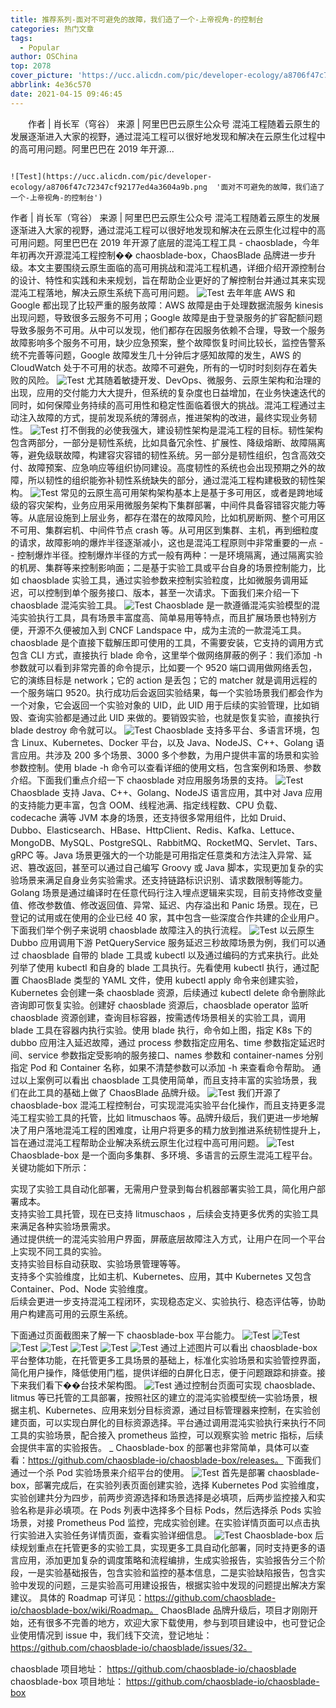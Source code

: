 ```yaml
---
title: 推荐系列-面对不可避免的故障，我们造了一个-上帝视角-的控制台
categories: 热门文章
tags:
  - Popular
author: OSChina
top: 2078
cover_picture: 'https://ucc.alicdn.com/pic/developer-ecology/a8706f47c72347cf92177ed4a3604a9b.png'
abbrlink: 4e36c570
date: 2021-04-15 09:46:45
---
```


&emsp;&emsp;作者 | 肖长军（穹谷） 来源 | 阿里巴巴云原生公众号 混沌工程随着云原生的发展逐渐进入大家的视野，通过混沌工程可以很好地发现和解决在云原生化过程中的高可用问题。阿里巴巴在 2019 年开源...
<!-- more -->

                                                                                                                                                                                        ![Test](https://ucc.alicdn.com/pic/developer-ecology/a8706f47c72347cf92177ed4a3604a9b.png  '面对不可避免的故障，我们造了一个-上帝视角-的控制台') 
作者 | 肖长军（穹谷） 来源 | 阿里巴巴云原生公众号 
混沌工程随着云原生的发展逐渐进入大家的视野，通过混沌工程可以很好地发现和解决在云原生化过程中的高可用问题。阿里巴巴在 2019 年开源了底层的混沌工程工具 - chaosblade，今年年初再次开源混沌工程控制�� chaosblade-box，ChaosBlade 品牌进一步升级。本文主要围绕云原生面临的高可用挑战和混沌工程机遇，详细介绍开源控制台的设计、特性和实践和未来规划，旨在帮助企业更好的了解控制台并通过其来实现混沌工程落地，解决云原生系统下高可用问题。 
![Test](https://ucc.alicdn.com/pic/developer-ecology/a8706f47c72347cf92177ed4a3604a9b.png  '面对不可避免的故障，我们造了一个-上帝视角-的控制台') 
去年年底 AWS 和 Google 都出现了比较严重的服务故障：AWS 故障是由于处理数据流服务 kinesis 出现问题，导致很多云服务不可用；Google 故障是由于登录服务的扩容配额问题导致多服务不可用。从中可以发现，他们都存在因服务依赖不合理，导致一个服务故障影响多个服务不可用，缺少应急预案，整个故障恢复时间比较长，监控告警系统不完善等问题，Google 故障发生几十分钟后才感知故障的发生，AWS 的 CloudWatch 处于不可用的状态。故障不可避免，所有的一切时时刻刻存在着失败的风险。 
![Test](https://ucc.alicdn.com/pic/developer-ecology/a8706f47c72347cf92177ed4a3604a9b.png  '面对不可避免的故障，我们造了一个-上帝视角-的控制台') 
尤其随着敏捷开发、DevOps、微服务、云原生架构和治理的出现，应用的交付能力大大提升，但系统的复杂度也日益增加，在业务快速迭代的同时，如何保障业务持续的高可用性和稳定性面临着很大的挑战。混沌工程通过主动注入故障的方式，提前发现系统的薄弱点，推进架构的改进，最终实现业务韧性。 
![Test](https://ucc.alicdn.com/pic/developer-ecology/a8706f47c72347cf92177ed4a3604a9b.png  '面对不可避免的故障，我们造了一个-上帝视角-的控制台') 
打不倒我的必使我强大，建设韧性架构是混沌工程的目标。韧性架构包含两部分，一部分是韧性系统，比如具备冗余性、扩展性、降级熔断、故障隔离等，避免级联故障，构建容灾容错的韧性系统。另一部分是韧性组织，包含高效交付、故障预案、应急响应等组织协同建设。高度韧性的系统也会出现预期之外的故障，所以韧性的组织能弥补韧性系统缺失的部分，通过混沌工程构建极致的韧性架构。 
![Test](https://ucc.alicdn.com/pic/developer-ecology/a8706f47c72347cf92177ed4a3604a9b.png  '面对不可避免的故障，我们造了一个-上帝视角-的控制台') 
常见的云原生高可用架构架构基本上是基于多可用区，或者是跨地域级的容灾架构，业务应用采用微服务架构下集群部署，中间件具备容错容灾能力等等。从底层设施到上层业务，都存在潜在的故障风险，比如机房断网、整个可用区不可用、集群宕机、中间件节点 crash 等。从可用区到集群、主机，再到细粒度的请求，故障影响的爆炸半径逐渐减小，这也是混沌工程原则中非常重要的一点 -- 控制爆炸半径。控制爆炸半径的方式一般有两种：一是环境隔离，通过隔离实验的机房、集群等来控制影响面；二是基于实验工具或平台自身的场景控制能力，比如 chaosblade 实验工具，通过实验参数来控制实验粒度，比如微服务调用延迟，可以控制到单个服务接口、版本，甚至一次请求。下面我们来介绍一下 chaosblade 混沌实验工具。 
![Test](https://ucc.alicdn.com/pic/developer-ecology/a8706f47c72347cf92177ed4a3604a9b.png  '面对不可避免的故障，我们造了一个-上帝视角-的控制台') 
Chaosblade 是一款遵循混沌实验模型的混沌实验执行工具，具有场景丰富度高、简单易用等特点，而且扩展场景也特别方便，开源不久便被加入到 CNCF Landspace 中，成为主流的一款混沌工具。chaosblade 是个直接下载解压即可使用的工具，不需要安装，它支持的调用方式包含 CLI 方式，直接执行 blade 命令，这里举个做网络屏蔽的例子：我们添加 -h 参数就可以看到非常完善的命令提示，比如要一个 9520 端口调用做网络丢包，它的演练目标是 network；它的 action 是丢包；它的 matcher 就是调用远程的一个服务端口 9520。执行成功后会返回实验结果，每一个实验场景我们都会作为一个对象，它会返回一个实验对象的 UID，此 UID 用于后续的实验管理，比如销毁、查询实验都是通过此 UID 来做的。要销毁实验，也就是恢复实验，直接执行 blade destroy 命令就可以。 
![Test](https://ucc.alicdn.com/pic/developer-ecology/a8706f47c72347cf92177ed4a3604a9b.png  '面对不可避免的故障，我们造了一个-上帝视角-的控制台') 
Chaosblade 支持多平台、多语言环境，包含 Linux、Kubernetes、Docker 平台，以及 Java、NodeJS、C++、Golang 语言应用。共涉及 200 多个场景、3000 多个参数，为用户提供丰富的场景和实验参数控制。使用 blade -h 命令可以查看详细的使用文档，包含案例和场景、参数介绍。下面我们重点介绍一下 chaosblade 对应用服务场景的支持。 
![Test](https://ucc.alicdn.com/pic/developer-ecology/a8706f47c72347cf92177ed4a3604a9b.png  '面对不可避免的故障，我们造了一个-上帝视角-的控制台') 
Chaosblade 支持 Java、C++、Golang、NodeJS 语言应用，其中对 Java 应用的支持能力更丰富，包含 OOM、线程池满、指定线程数、CPU 负载、codecache 满等 JVM 本身的场景，还支持很多常用组件，比如 Druid、Dubbo、Elasticsearch、HBase、HttpClient、Redis、Kafka、Lettuce、MongoDB、MySQL、PostgreSQL、RabbitMQ、RocketMQ、Servlet、Tars、gRPC 等。Java 场景更强大的一个功能是可用指定任意类和方法注入异常、延迟、篡改返回，甚至可以通过自己编写 Groovy 或 Java 脚本，实现更加复杂的实验场景来满足自身业务实验需求。还支持链路标识识别、请求数限制等能力。Golang 场景是通过编译时在任意代码行注入埋点逻辑来实现，目前支持修改变量值、修改参数值、修改返回值、异常、延迟、内存溢出和 Panic 场景。现在，已登记的试用或在使用的企业已经 40 家，其中包含一些深度合作共建的企业用户。下面我们举个例子来说明 chaosblade 故障注入的执行流程。 
![Test](https://ucc.alicdn.com/pic/developer-ecology/a8706f47c72347cf92177ed4a3604a9b.png  '面对不可避免的故障，我们造了一个-上帝视角-的控制台') 
以云原生 Dubbo 应用调用下游 PetQueryService 服务延迟三秒故障场景为例，我们可以通过 chaosblade 自带的 blade 工具或 kubectl 以及通过编码的方式来执行。此处列举了使用 kubectl 和自身的 blade 工具执行。先看使用 kubectl 执行，通过配置 ChaosBlade 类型的 YAML 文件，使用 kubectl apply 命令来创建实验，Kubernetes 会创建一条 chaosblade 资源，后续通过 kubectl delete 命令删除此咨询即可恢复实验。创建好 chaosblade 资源后，chaosblade operator 监听 chaosblade 资源创建，查询目标容器，按需透传场景相关的实验工具，调用 blade 工具在容器内执行实验。使用 blade 执行，命令如上图，指定 K8s 下的 dubbo 应用注入延迟故障，通过 process 参数指定应用名、time 参数指定延迟时间、service 参数指定受影响的服务接口、names 参数和 container-names 分别指定 Pod 和 Container 名称，如果不清楚参数可以添加 -h 来查看命令帮助。 
通过以上案例可以看出 chaosblade 工具使用简单，而且支持丰富的实验场景，我们在此工具的基础上做了 ChaosBlade 品牌升级。 
![Test](https://ucc.alicdn.com/pic/developer-ecology/a8706f47c72347cf92177ed4a3604a9b.png  '面对不可避免的故障，我们造了一个-上帝视角-的控制台') 
我们开源了 chaosblade-box 混沌工程控制台，可实现混沌实验平台化操作，而且支持更多混沌工程实验工具的托管，比如 litmuschaos 等。品牌升级后，我们更进一步地解决了用户落地混沌工程的困难度，让用户将更多的精力放到推进系统韧性提升上，旨在通过混沌工程帮助企业解决系统云原生化过程中高可用问题。 
![Test](https://ucc.alicdn.com/pic/developer-ecology/a8706f47c72347cf92177ed4a3604a9b.png  '面对不可避免的故障，我们造了一个-上帝视角-的控制台') 
Chaosblade-box 是一个面向多集群、多环境、多语言的云原生混沌工程平台。关键功能如下所示： 
 
  实现了实验工具自动化部署，无需用户登录到每台机器部署实验工具，简化用户部署成本。  
  支持实验工具托管，现在已支持 litmuschaos ，后续会支持更多优秀的实验工具来满足各种实验场景需求。  
  通过提供统一的混沌实验用户界面，屏蔽底层故障注入方式，让用户在同一个平台上实现不同工具的实验。  
  支持实验目标自动获取、实验场景管理等等。  
  支持多个实验维度，比如主机、Kubernetes、应用，其中 Kubernetes 又包含 Container、Pod、Node 实验维度。  
  后续会更进一步支持混沌工程闭环，实现稳态定义、实验执行、稳态评估等，协助用户构建高可用的云原生系统。  
 
下面通过页面截图来了解一下 chaosblade-box 平台能力。 
![Test](https://ucc.alicdn.com/pic/developer-ecology/a8706f47c72347cf92177ed4a3604a9b.png  '面对不可避免的故障，我们造了一个-上帝视角-的控制台') 
![Test](https://ucc.alicdn.com/pic/developer-ecology/a8706f47c72347cf92177ed4a3604a9b.png  '面对不可避免的故障，我们造了一个-上帝视角-的控制台') 
![Test](https://ucc.alicdn.com/pic/developer-ecology/a8706f47c72347cf92177ed4a3604a9b.png  '面对不可避免的故障，我们造了一个-上帝视角-的控制台') 
![Test](https://ucc.alicdn.com/pic/developer-ecology/a8706f47c72347cf92177ed4a3604a9b.png  '面对不可避免的故障，我们造了一个-上帝视角-的控制台') 
![Test](https://ucc.alicdn.com/pic/developer-ecology/a8706f47c72347cf92177ed4a3604a9b.png  '面对不可避免的故障，我们造了一个-上帝视角-的控制台') 
![Test](https://ucc.alicdn.com/pic/developer-ecology/a8706f47c72347cf92177ed4a3604a9b.png  '面对不可避免的故障，我们造了一个-上帝视角-的控制台') 
![Test](https://ucc.alicdn.com/pic/developer-ecology/a8706f47c72347cf92177ed4a3604a9b.png  '面对不可避免的故障，我们造了一个-上帝视角-的控制台') 
通过上述图片可以看出 chaosblade-box 平台整体功能，在托管更多工具场景的基础上，标准化实验场景和实验管控界面，简化用户操作，降低使用门槛，提供详细的白屏化日志，便于问题跟踪和排查。接下来我们看下��台技术架构图。 
![Test](https://ucc.alicdn.com/pic/developer-ecology/a8706f47c72347cf92177ed4a3604a9b.png  '面对不可避免的故障，我们造了一个-上帝视角-的控制台') 
通过控制台页面可实现 chaosblade、litmus 等已托管的工具部署，按照社区的建立的混沌实验模型统一实验场景，根据主机、Kubernetes、应用来划分目标资源，通过目标管理器来控制，在实验创建页面，可以实现白屏化的目标资源选择。平台通过调用混沌实验执行来执行不同工具的实验场景，配合接入 prometheus 监控，可以观察实验 metric 指标，后续会提供丰富的实验报告。 _ Chaosblade-box 的部署也非常简单，具体可以查看：https://github.com/chaosblade-io/chaosblade-box/releases。 
下面我们通过一个杀 Pod 实验场景来介绍平台的使用。 
![Test](https://ucc.alicdn.com/pic/developer-ecology/a8706f47c72347cf92177ed4a3604a9b.png  '面对不可避免的故障，我们造了一个-上帝视角-的控制台') 
首先是部署 chaosblade-box，部署完成后，在实验列表页面创建实验，选择 Kubernetes Pod 实验维度，实验创建共分为四步，前两步资源选择和场景选择是必填项，后两步监控接入和实验名称是非必填项。在 Pods 列表中选择多个目标 Pods，然后选择杀 Pods 实验场景，对接 Prometheus Pod 监控，完成实验创建。在实验详情页面可以点击执行实验进入实验任务详情页面，查看实验详细信息。 
![Test](https://ucc.alicdn.com/pic/developer-ecology/a8706f47c72347cf92177ed4a3604a9b.png  '面对不可避免的故障，我们造了一个-上帝视角-的控制台') 
Chaosblade-box 后续规划重点在托管更多的实验工具，实现更多工具自动化部署，同时支持更多的语言应用，添加更加复杂的调度策略和流程编排，生成实验报告，实验报告分三个阶段，一是实验基础报告，包含实验和监控的基本信息，二是实验缺陷报告，包含实验中发现的问题，三是实验高可用建设报告，根据实验中发现的问题提出解决方案建议。 
具体的 Roadmap 可详见：https://github.com/chaosblade-io/chaosblade-box/wiki/Roadmap。 
ChaosBlade 品牌升级后，项目才刚刚开始，还有很多不完善的地方，欢迎大家下载使用，参与到项目建设中，也可登记企业使用情况到 issue 中，我们线下交流，登记地址：https://github.com/chaosblade-io/chaosblade/issues/32。 
 
  chaosblade 项目地址： https://github.com/chaosblade-io/chaosblade  
  chaosblade-box 项目地址： https://github.com/chaosblade-io/chaosblade-box  

                                        